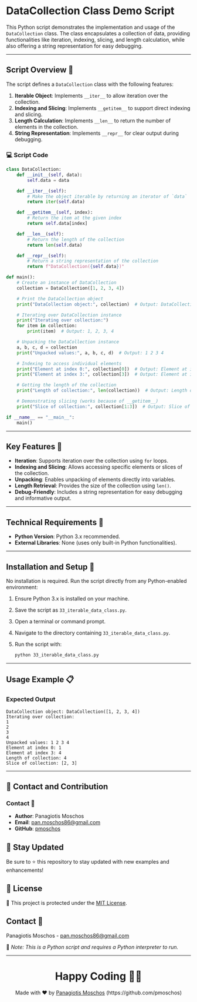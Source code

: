 # DataCollection Class Demo Script

This Python script demonstrates the implementation and usage of the `DataCollection` class. The class encapsulates a collection of data, providing functionalities like iteration, indexing, slicing, and length calculation, while also offering a string representation for easy debugging.

---

## Script Overview 📘

The script defines a `DataCollection` class with the following features:

1. **Iterable Object**: Implements `__iter__` to allow iteration over the collection.
2. **Indexing and Slicing**: Implements `__getitem__` to support direct indexing and slicing.
3. **Length Calculation**: Implements `__len__` to return the number of elements in the collection.
4. **String Representation**: Implements `__repr__` for clear output during debugging.

### :computer: Script Code

```python
class DataCollection:
    def __init__(self, data):
        self.data = data

    def __iter__(self):
        # Make the object iterable by returning an iterator of `data`
        return iter(self.data)

    def __getitem__(self, index):
        # Return the item at the given index
        return self.data[index]

    def __len__(self):
        # Return the length of the collection
        return len(self.data)

    def __repr__(self):
        # Return a string representation of the collection
        return f"DataCollection({self.data})"

def main():
    # Create an instance of DataCollection
    collection = DataCollection([1, 2, 3, 4])

    # Print the DataCollection object
    print("DataCollection object:", collection)  # Output: DataCollection object: DataCollection([1, 2, 3, 4])

    # Iterating over DataCollection instance
    print("Iterating over collection:")
    for item in collection:
        print(item)  # Output: 1, 2, 3, 4

    # Unpacking the DataCollection instance
    a, b, c, d = collection
    print("Unpacked values:", a, b, c, d)  # Output: 1 2 3 4

    # Indexing to access individual elements
    print("Element at index 0:", collection[0])  # Output: Element at index 0: 1
    print("Element at index 3:", collection[3])  # Output: Element at index 3: 4

    # Getting the length of the collection
    print("Length of collection:", len(collection))  # Output: Length of collection: 4

    # Demonstrating slicing (works because of __getitem__)
    print("Slice of collection:", collection[1:3])  # Output: Slice of collection: [2, 3]

if __name__ == "__main__":
    main()
```

---

## Key Features 🌟

- **Iteration**: Supports iteration over the collection using `for` loops.
- **Indexing and Slicing**: Allows accessing specific elements or slices of the collection.
- **Unpacking**: Enables unpacking of elements directly into variables.
- **Length Retrieval**: Provides the size of the collection using `len()`.
- **Debug-Friendly**: Includes a string representation for easy debugging and informative output.

---

## Technical Requirements 🔧

- **Python Version**: Python 3.x recommended.
- **External Libraries**: None (uses only built-in Python functionalities).

---

## Installation and Setup 🚀

No installation is required. Run the script directly from any Python-enabled environment:

1. Ensure Python 3.x is installed on your machine.
2. Save the script as `33_iterable_data_class.py`.
3. Open a terminal or command prompt.
4. Navigate to the directory containing `33_iterable_data_class.py`.
5. Run the script with:

   ```bash
   python 33_iterable_data_class.py
   ```

---

## Usage Example 📋

### Expected Output

```plaintext
DataCollection object: DataCollection([1, 2, 3, 4])
Iterating over collection:
1
2
3
4
Unpacked values: 1 2 3 4
Element at index 0: 1
Element at index 3: 4
Length of collection: 4
Slice of collection: [2, 3]
```

---

## 📲 Contact and Contribution

### Contact 📧
- **Author**: Panagiotis Moschos
- **Email**: pan.moschos86@gmail.com
- **GitHub**: [pmoschos](https://github.com/pmoschos)

## 📢 Stay Updated

Be sure to ⭐ this repository to stay updated with new examples and enhancements!

## 📄 License
🔐 This project is protected under the [MIT License](https://mit-license.org/).

## Contact 📧
Panagiotis Moschos - pan.moschos86@gmail.com

🔗 *Note: This is a Python script and requires a Python interpreter to run.*

---
<h1 align=center>Happy Coding 👨‍💻 </h1>

<p align="center">
  Made with ❤️ by 
  <a href="https://www.linkedin.com/in/panagiotis-moschos" target="_blank">
  Panagiotis Moschos</a> (https://github.com/pmoschos)
</p>
